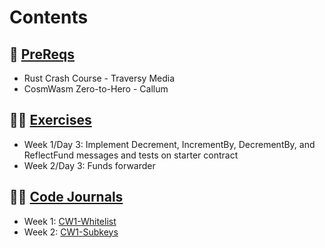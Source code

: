 # Contents

## 🔖 [PreReqs](./PreReqs/)

- Rust Crash Course - Traversy Media
- CosmWasm Zero-to-Hero - Callum

## 🏃‍♂️ [Exercises](./Exercises/)

- Week 1/Day 3: Implement Decrement, IncrementBy, DecrementBy, and ReflectFund messages and tests on starter contract
- Week 2/Day 3: Funds forwarder

## 👨‍💻 [Code Journals](./CodeJournals/)

- Week 1: [CW1-Whitelist](https://github.com/CosmWasm/cw-plus/tree/main/contracts/cw1-whitelist)
- Week 2: [CW1-Subkeys](https://github.com/CosmWasm/cw-plus/tree/main/contracts/cw1-subkeys)  
